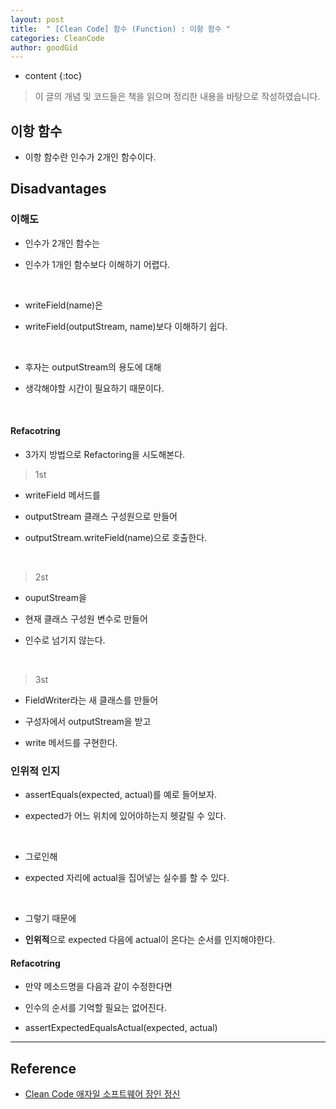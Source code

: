```yaml
---
layout: post
title:  " [Clean Code] 함수 (Function) : 이항 함수 "
categories: CleanCode
author: goodGid
---
```

* content
{:toc}

> 이 글의 개념 및 코드들은 책을 읽으며 정리한 내용을 바탕으로 작성하였습니다.

## 이항 함수

* 이항 함수란 인수가 2개인 함수이다.








## Disadvantages

### 이해도

* 인수가 2개인 함수는 

* 인수가 1개인 함수보다 이해하기 어렵다.

<br>

* writeField(name)은 

* writeField(outputStream, name)보다 이해하기 쉽다.

<br>

* 후자는 outputStream의 용도에 대해 

* 생각해야할 시간이 필요하기 때문이다. 

<br>

#### Refacotring

* 3가지 방법으로 Refactoring을 시도해본다.

> 1st

* writeField 메서드를 

* outputStream 클래스 구성원으로 만들어 

* outputStream.writeField(name)으로 호출한다.

<br>

> 2st

* ouputStream을 

* 현재 클래스 구성원 변수로 만들어

* 인수로 넘기지 않는다.

<br>

> 3st

* FieldWriter라는 새 클래스를 만들어

* 구성자에서 outputStream을 받고

* write 메서드를 구현한다.


### 인위적 인지

* assertEquals(expected, actual)를 예로 들어보자.

* expected가 어느 위치에 있어야하는지 헷갈릴 수 있다.

<br>

* 그로인해 

* expected 자리에 actual을 집어넣는 실수를 할 수 있다.

<br>

* 그렇기 때문에 

* **인위적**으로 expected 다음에 actual이 온다는 순서를 인지해야한다.

#### Refacotring

* 만약 메소드명을 다음과 같이 수정한다면 

* 인수의 순서를 기억할 필요는 없어진다.

* assertExpectedEqualsActual(expected, actual)


---

## Reference

* [Clean Code 애자일 소프트웨어 장인 정신](https://book.naver.com/bookdb/book_detail.nhn?bid=7390287)